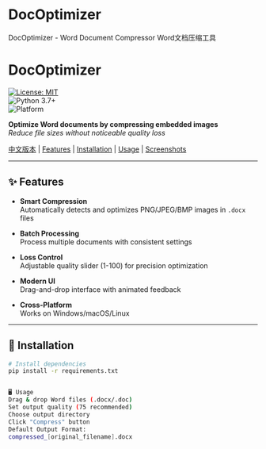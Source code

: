 # DocOptimizer
DocOptimizer - Word Document Compressor Word文档压缩工具


# DocOptimizer   

[![License: MIT](https://img.shields.io/badge/License-MIT-green.svg)](LICENSE)  
![Python 3.7+](https://img.shields.io/badge/Python-3.7%2B-blue)  
![Platform](https://img.shields.io/badge/Platform-Windows%20|%20macOS%20|%20Linux-lightgrey)  

**Optimize Word documents by compressing embedded images**  
*Reduce file sizes without noticeable quality loss*  

[中文版本](#中文文档) | [Features](#features) | [Installation](#installation) | [Usage](#usage) | [Screenshots](#screenshots)  

---  

## ✨ Features   
- **Smart Compression**  
  Automatically detects and optimizes PNG/JPEG/BMP images in `.docx` files  
  
- **Batch Processing**  
  Process multiple documents with consistent settings  

- **Loss Control**  
  Adjustable quality slider (1-100) for precision optimization  

- **Modern UI**  
  Drag-and-drop interface with animated feedback  

- **Cross-Platform**  
  Works on Windows/macOS/Linux  

---  

## 🚀 Installation  
```bash  
# Install dependencies  
pip install -r requirements.txt


🖥️ Usage
Drag & drop Word files (.docx/.doc)
Set output quality (75 recommended)
Choose output directory
Click "Compress" button
Default Output Format:
compressed_[original_filename].docx
